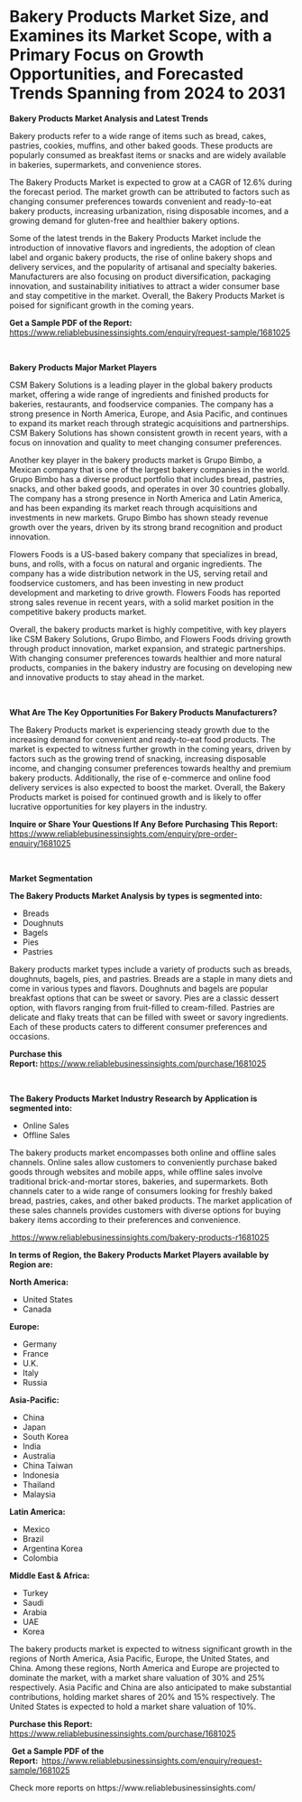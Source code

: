 <p><h1>Bakery Products Market Size, and Examines its Market Scope, with a Primary Focus on Growth Opportunities, and Forecasted Trends Spanning from 2024 to 2031</h1></p><p><strong>Bakery Products Market Analysis and Latest Trends</strong></p>
<p><p>Bakery products refer to a wide range of items such as bread, cakes, pastries, cookies, muffins, and other baked goods. These products are popularly consumed as breakfast items or snacks and are widely available in bakeries, supermarkets, and convenience stores.</p><p>The Bakery Products Market is expected to grow at a CAGR of 12.6% during the forecast period. The market growth can be attributed to factors such as changing consumer preferences towards convenient and ready-to-eat bakery products, increasing urbanization, rising disposable incomes, and a growing demand for gluten-free and healthier bakery options.</p><p>Some of the latest trends in the Bakery Products Market include the introduction of innovative flavors and ingredients, the adoption of clean label and organic bakery products, the rise of online bakery shops and delivery services, and the popularity of artisanal and specialty bakeries. Manufacturers are also focusing on product diversification, packaging innovation, and sustainability initiatives to attract a wider consumer base and stay competitive in the market. Overall, the Bakery Products Market is poised for significant growth in the coming years.</p></p>
<p><strong>Get a Sample PDF of the Report:&nbsp;</strong> <a href="https://www.reliablebusinessinsights.com/enquiry/request-sample/1681025">https://www.reliablebusinessinsights.com/enquiry/request-sample/1681025</a></p>
<p>&nbsp;</p>
<p><strong>Bakery Products Major Market Players</strong></p>
<p><p>CSM Bakery Solutions is a leading player in the global bakery products market, offering a wide range of ingredients and finished products for bakeries, restaurants, and foodservice companies. The company has a strong presence in North America, Europe, and Asia Pacific, and continues to expand its market reach through strategic acquisitions and partnerships. CSM Bakery Solutions has shown consistent growth in recent years, with a focus on innovation and quality to meet changing consumer preferences.</p><p>Another key player in the bakery products market is Grupo Bimbo, a Mexican company that is one of the largest bakery companies in the world. Grupo Bimbo has a diverse product portfolio that includes bread, pastries, snacks, and other baked goods, and operates in over 30 countries globally. The company has a strong presence in North America and Latin America, and has been expanding its market reach through acquisitions and investments in new markets. Grupo Bimbo has shown steady revenue growth over the years, driven by its strong brand recognition and product innovation.</p><p>Flowers Foods is a US-based bakery company that specializes in bread, buns, and rolls, with a focus on natural and organic ingredients. The company has a wide distribution network in the US, serving retail and foodservice customers, and has been investing in new product development and marketing to drive growth. Flowers Foods has reported strong sales revenue in recent years, with a solid market position in the competitive bakery products market.</p><p>Overall, the bakery products market is highly competitive, with key players like CSM Bakery Solutions, Grupo Bimbo, and Flowers Foods driving growth through product innovation, market expansion, and strategic partnerships. With changing consumer preferences towards healthier and more natural products, companies in the bakery industry are focusing on developing new and innovative products to stay ahead in the market.</p></p>
<p>&nbsp;</p>
<p><strong>What Are The Key Opportunities For Bakery Products Manufacturers?</strong></p>
<p><p>The Bakery Products market is experiencing steady growth due to the increasing demand for convenient and ready-to-eat food products. The market is expected to witness further growth in the coming years, driven by factors such as the growing trend of snacking, increasing disposable income, and changing consumer preferences towards healthy and premium bakery products. Additionally, the rise of e-commerce and online food delivery services is also expected to boost the market. Overall, the Bakery Products market is poised for continued growth and is likely to offer lucrative opportunities for key players in the industry.</p></p>
<p><strong>Inquire or Share Your Questions If Any Before Purchasing This Report:</strong> <a href="https://www.reliablebusinessinsights.com/enquiry/pre-order-enquiry/1681025">https://www.reliablebusinessinsights.com/enquiry/pre-order-enquiry/1681025</a></p>
<p>&nbsp;</p>
<p><strong>Market Segmentation</strong></p>
<p><strong>The Bakery Products Market Analysis by types is segmented into:</strong></p>
<p><ul><li>Breads</li><li>Doughnuts</li><li>Bagels</li><li>Pies</li><li>Pastries</li></ul></p>
<p><p>Bakery products market types include a variety of products such as breads, doughnuts, bagels, pies, and pastries. Breads are a staple in many diets and come in various types and flavors. Doughnuts and bagels are popular breakfast options that can be sweet or savory. Pies are a classic dessert option, with flavors ranging from fruit-filled to cream-filled. Pastries are delicate and flaky treats that can be filled with sweet or savory ingredients. Each of these products caters to different consumer preferences and occasions.</p></p>
<p><strong>Purchase this Report:&nbsp;</strong><a href="https://www.reliablebusinessinsights.com/purchase/1681025">https://www.reliablebusinessinsights.com/purchase/1681025</a></p>
<p>&nbsp;</p>
<p><strong>The Bakery Products Market Industry Research by Application is segmented into:</strong></p>
<p><ul><li>Online Sales</li><li>Offline Sales</li></ul></p>
<p><p>The bakery products market encompasses both online and offline sales channels. Online sales allow customers to conveniently purchase baked goods through websites and mobile apps, while offline sales involve traditional brick-and-mortar stores, bakeries, and supermarkets. Both channels cater to a wide range of consumers looking for freshly baked bread, pastries, cakes, and other baked products. The market application of these sales channels provides customers with diverse options for buying bakery items according to their preferences and convenience.</p></p>
<p><a href="https://www.reliablebusinessinsights.com/bakery-products-r1681025">&nbsp;https://www.reliablebusinessinsights.com/bakery-products-r1681025</a></p>
<p><strong>In terms of Region, the Bakery Products Market Players available by Region are:</strong></p>
<p>
    <p> <strong> North America: </strong>
        <ul>
            <li>United States</li>
            <li>Canada</li>
        </ul>
        </p> 
    <p> <strong> Europe: </strong>
        <ul>
            <li>Germany</li>
            <li>France</li>
            <li>U.K.</li>
            <li>Italy</li>
            <li>Russia</li>
        </ul>
        </p> 
    <p> <strong> Asia-Pacific: </strong>
        <ul>
            <li>China</li>
            <li>Japan</li>
            <li>South Korea</li>
            <li>India</li>
            <li>Australia</li>
            <li>China Taiwan</li>
            <li>Indonesia</li>
            <li>Thailand</li>
            <li>Malaysia</li>
        </ul>
        </p> 
    <p> <strong> Latin America: </strong>
        <ul>
            <li>Mexico</li>
            <li>Brazil</li>
            <li>Argentina Korea</li>
            <li>Colombia</li>
        </ul>
        </p> 
    <p> <strong> Middle East & Africa: </strong>
        <ul>
            <li>Turkey</li>
            <li>Saudi</li>
            <li>Arabia</li>
            <li>UAE</li>
            <li>Korea</li>
        </ul>
    </p>
    </p>
<p><p>The bakery products market is expected to witness significant growth in the regions of North America, Asia Pacific, Europe, the United States, and China. Among these regions, North America and Europe are projected to dominate the market, with a market share valuation of 30% and 25% respectively. Asia Pacific and China are also anticipated to make substantial contributions, holding market shares of 20% and 15% respectively. The United States is expected to hold a market share valuation of 10%.</p></p>
<p><strong>Purchase this Report: </strong><a href="https://www.reliablebusinessinsights.com/purchase/1681025">https://www.reliablebusinessinsights.com/purchase/1681025</a></p>
<p>&nbsp;<strong>Get a Sample PDF of the Report:&nbsp;&nbsp;</strong><a href="https://www.reliablebusinessinsights.com/enquiry/request-sample/1681025">https://www.reliablebusinessinsights.com/enquiry/request-sample/1681025</a></p>
<p><strong></strong></p>
<p>Check more reports on https://www.reliablebusinessinsights.com/</p>
